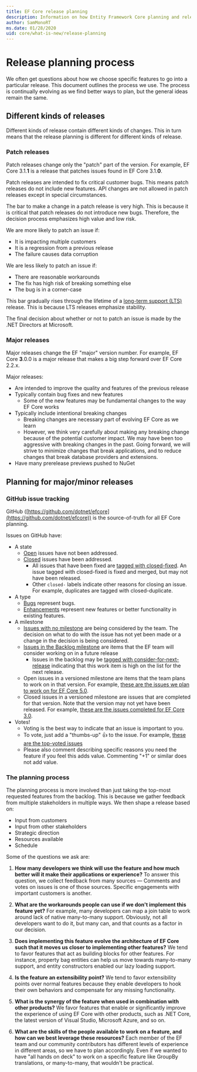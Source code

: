 ```yaml
---
title: EF Core release planning
description: Information on how Entity Framework Core planning and releasing is done
author: SamMonoRT
ms.date: 01/28/2020
uid: core/what-is-new/release-planning
---
```


# Release planning process

We often get questions about how we choose specific features to go into a particular release.
This document outlines the process we use.
The process is continually evolving as we find better ways to plan, but the general ideas remain the same.

## Different kinds of releases

Different kinds of release contain different kinds of changes.
This in turn means that the release planning is different for different kinds of release.

### Patch releases

Patch releases change only the "patch" part of the version.
For example, EF Core 3.1.**1** is a release that patches issues found in EF Core 3.1.**0**.

Patch releases are intended to fix critical customer bugs.
This means patch releases do not include new features.
API changes are not allowed in patch releases except in special circumstances.

The bar to make a change in a patch release is very high.
This is because it is critical that patch releases do not introduce new bugs.
Therefore, the decision process emphasizes high value and low risk.

We are more likely to patch an issue if:

* It is impacting multiple customers
* It is a regression from a previous release
* The failure causes data corruption

We are less likely to patch an issue if:

* There are reasonable workarounds
* The fix has high risk of breaking something else
* The bug is in a corner-case

This bar gradually rises through the lifetime of a [long-term support (LTS)](https://dotnet.microsoft.com/platform/support/policy/dotnet-core) release. This is because LTS releases emphasize stability.

The final decision about whether or not to patch an issue is made by the .NET Directors at Microsoft.

### Major releases

Major releases change the EF "major" version number.
For example, EF Core **3**.0.0 is a major release that makes a big step forward over EF Core 2.2.x.

Major releases:

* Are intended to improve the quality and features of the previous release
* Typically contain bug fixes and new features
  * Some of the new features may be fundamental changes to the way EF Core works
* Typically include intentional breaking changes
  * Breaking changes are necessary part of evolving EF Core as we learn
  * However, we think very carefully about making any breaking change because of the potential customer impact. We may have been too aggressive with breaking changes in the past. Going forward, we will strive to minimize changes that break applications, and to reduce changes that break database providers and extensions.
* Have many prerelease previews pushed to NuGet

## Planning for major/minor releases

### GitHub issue tracking

GitHub ([https://github.com/dotnet/efcore](https://github.com/dotnet/efcore)) is the source-of-truth for all EF Core planning.

Issues on GitHub have:

* A state
  * [Open](https://github.com/dotnet/efcore/issues) issues have not been addressed.
  * [Closed](https://github.com/dotnet/efcore/issues?q=is%3Aissue+is%3Aclosed) issues have been addressed.
    * All issues that have been fixed are [tagged with closed-fixed](https://github.com/dotnet/efcore/issues?q=is%3Aissue+label%3Aclosed-fixed+is%3Aclosed). An issue tagged with closed-fixed is fixed and merged, but may not have been released.
    * Other `closed-` labels indicate other reasons for closing an issue. For example, duplicates are tagged with closed-duplicate.
* A type
  * [Bugs](https://github.com/dotnet/efcore/issues?q=is%3Aissue+is%3Aopen+label%3Atype-bug) represent bugs.
  * [Enhancements](https://github.com/dotnet/efcore/issues?q=is%3Aissue+is%3Aopen+label%3Atype-enhancement) represent new features or better functionality in existing features.
* A milestone
  * [Issues with no milestone](https://github.com/dotnet/efcore/issues?q=is%3Aopen+is%3Aissue+no%3Amilestone) are being considered by the team. The decision on what to do with the issue has not yet been made or a change in the decision is being considered.
  * [Issues in the Backlog milestone](https://github.com/dotnet/efcore/issues?q=is%3Aopen+is%3Aissue+milestone%3ABacklog) are items that the EF team will consider working on in a future release
    * Issues in the backlog may be [tagged with consider-for-next-release](https://github.com/dotnet/efcore/issues?q=is%3Aissue+is%3Aopen+label%3Aconsider-for-next-release) indicating that this work item is high on the list for the next release.
  * Open issues in a versioned milestone are items that the team plans to work on in that version. For example, [these are the issues we plan to work on for EF Core 5.0](https://github.com/dotnet/efcore/issues?q=is%3Aopen+is%3Aissue+milestone%3A5.0.0).
  * Closed issues in a versioned milestone are issues that are completed for that version. Note that the version may not yet have been released. For example, [these are the issues completed for EF Core 3.0](https://github.com/dotnet/efcore/issues?q=is%3Aissue+milestone%3A3.0.0+is%3Aclosed).
* Votes!
  * Voting is the best way to indicate that an issue is important to you.
  * To vote, just add a "thumbs-up" 👍 to the issue. For example, [these are the top-voted issues](https://github.com/dotnet/efcore/issues?q=is%3Aissue+is%3Aopen+sort%3Areactions-%2B1-desc)
  * Please also comment describing specific reasons you need the feature if you feel this adds value. Commenting "+1" or similar does not add value.

### The planning process

The planning process is more involved than just taking the top-most requested features from the backlog.
This is because we gather feedback from multiple stakeholders in multiple ways.
We then shape a release based on:

* Input from customers
* Input from other stakeholders
* Strategic direction
* Resources available
* Schedule

Some of the questions we ask are:

1. **How many developers we think will use the feature and how much better will it make their applications or experience?** To answer this question, we collect feedback from many sources — Comments and votes on issues is one of those sources. Specific engagements with important customers is another.

2. **What are the workarounds people can use if we don't implement this feature yet?** For example, many developers can map a join table to work around lack of native many-to-many support. Obviously, not all developers want to do it, but many can, and that counts as a factor in our decision.

3. **Does implementing this feature evolve the architecture of EF Core such that it moves us closer to implementing other features?** We tend to favor features that act as building blocks for other features. For instance, property bag entities can help us move towards many-to-many support, and entity constructors enabled our lazy loading support.

4. **Is the feature an extensibility point?** We tend to favor extensibility points over normal features because they enable developers to hook their own behaviors and compensate for any missing functionality.

5. **What is the synergy of the feature when used in combination with other products?** We favor features that enable or significantly improve the experience of using EF Core with other products, such as .NET Core, the latest version of Visual Studio, Microsoft Azure, and so on.

6. **What are the skills of the people available to work on a feature, and how can we best leverage these resources?** Each member of the EF team and our community contributors has different levels of experience in different areas, so we have to plan accordingly. Even if we wanted to have "all hands on deck" to work on a specific feature like GroupBy translations, or many-to-many, that wouldn't be practical.
